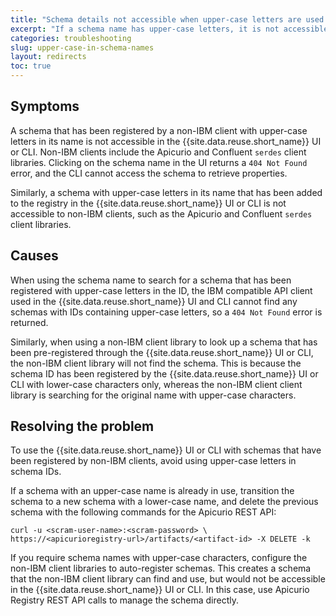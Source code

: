 ```yaml
---
title: "Schema details not accessible when upper-case letters are used in schema names"
excerpt: "If a schema name has upper-case letters, it is not accessible through Event Streams."
categories: troubleshooting
slug: upper-case-in-schema-names
layout: redirects
toc: true
---
```


## Symptoms

A schema that has been registered by a non-IBM client with upper-case letters in its name is not accessible in the {{site.data.reuse.short_name}} UI or CLI. Non-IBM clients include the Apicurio and Confluent `serdes` client libraries. Clicking on the schema name in the UI returns a `404 Not Found` error, and the CLI cannot access the schema to retrieve properties.

Similarly, a schema with upper-case letters in its name that has been added to the registry in the {{site.data.reuse.short_name}} UI or CLI is not accessible to non-IBM clients, such as the Apicurio and Confluent `serdes` client libraries.

## Causes

When using the schema name to search for a schema that has been registered with upper-case letters in the ID, the IBM compatible API client used in the {{site.data.reuse.short_name}} UI and CLI cannot find any schemas with IDs containing upper-case letters, so a `404 Not Found` error is returned.

Similarly, when using a non-IBM client library to look up a schema that has been pre-registered through the {{site.data.reuse.short_name}} UI or CLI, the non-IBM client library will not find the schema. This is because the schema ID has been registered by the {{site.data.reuse.short_name}} UI or CLI with lower-case characters only, whereas the non-IBM client client library is searching for the original name with upper-case characters.

## Resolving the problem

To use the {{site.data.reuse.short_name}} UI or CLI with schemas that have been registered by non-IBM clients, avoid using upper-case letters in schema IDs.

If a schema with an upper-case name is already in use, transition the schema to a new schema with a lower-case name, and delete the previous schema with the following commands for the Apicurio REST API:

`curl -u <scram-user-name>:<scram-password> \ https://<apicurioregistry-url>/artifacts/<artifact-id> -X DELETE -k`

If you require schema names with upper-case characters, configure the non-IBM client libraries to auto-register schemas. This creates a schema that the non-IBM client library can find and use, but would not be accessible in the {{site.data.reuse.short_name}} UI or CLI. In this case, use Apicurio Registry REST API calls to manage the schema directly.
